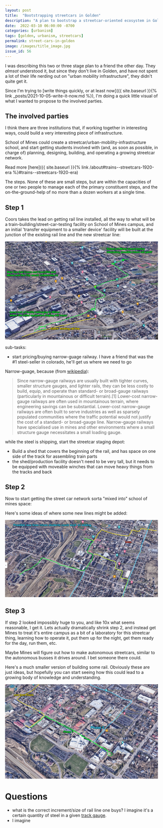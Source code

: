 ```yaml
---
layout: post
title:  "Bootstrapping streetcars in Golden"
description: "A plan to bootstrap a streetcar-oriented ecosystem in Golden"
date:  2022-03-10 06:00:00 -0700
categories: [urbanism]
tags: [golden, urbanism, streetcars]
permalink: street-cars-in-golden
image: /images/title_image.jpg
issue_id: 56
---
```


I was describing this two or three stage plan to a friend the other day. They _almsot_ understood it, but since they don't live in Golden, and have not spent a lot of their life nerding out on "urban mobility infrastructure", they didn't quite get it.

Since I'm trying to [write things quickly, or at least now]({{ site.baseurl }}{% link _posts/2021-10-05-write-it-now.md %}), I'm doing a quick little visual of what I wanted to propose to the involved parties.

## The involved parties

I think there are three institutions that, if working together in interesting ways, could build a very interesting piece of infrastructure.

School of Mines could create a streetcar/urban-mobility-infrastructure school, and start getting students involved with (and, as soon as possible, in charge of) planning, designing, building, and operating a growing streetcar network. 

Read more [here]({{ site.baseurl }}{% link /about#trains--streetcars-1920-era %}#trains--streetcars-1920-era)

The steps. None of these are small steps, but are within the capacities of one or two people to manage each of the primary constituent steps, and the on-the-ground-help of no more than a dozen workers at a single time.

## Step 1

Coors takes the lead on getting rail line installed, all the way to what will be a train-building/street-car-testing facility on School of Mines campus, and an initial 'transfer equipment to a smaller device' facility will be built at the junction of the existing rail line and the new streetcar line:

![first lines](/_posts/2022-03-10-rails-in-golden/new-streetcar-line.jpg)

sub-tasks:

- start pricing/buying narrow-guage railway. I have a friend that was the #1 steel-seller in colorado, he'll get us where we need to go

Narrow-guage, because (from [wikipedia](https://en.wikipedia.org/wiki/Narrow-gauge_railway)):

> Since narrow-gauge railways are usually built with tighter curves, smaller structure gauges, and lighter rails, they can be less costly to build, equip, and operate than standard- or broad-gauge railways (particularly in mountainous or difficult terrain).[1] Lower-cost narrow-gauge railways are often used in mountainous terrain, where engineering savings can be substantial. Lower-cost narrow-gauge railways are often built to serve industries as well as sparsely populated communities where the traffic potential would not justify the cost of a standard- or broad-gauge line. Narrow-gauge railways have specialised use in mines and other environments where a small structure gauge necessitates a small loading gauge. 

while the steel is shipping, start the streetcar staging depot:

- Build a shed that covers the beginning of the rail, and has space on one side of the track for assembling train parts
- the shed/production facility doesn't need to be very tall, but it needs to be equipped with moveable winches that can move heavy things from the tracks and back


## Step 2

Now to start getting the street car network sorta "mixed into" school of mines space:

Here's some ideas of where some new lines might be added:

![new lines](/_posts/2022-03-10-rails-in-golden/possible-new-lines.jpg)

## Step 3

If step 2 looked impossibly huge to you, and like 10x what seems reasonable, I get it. Lets actually dramatically shrink step 2, and instead get Mines to treat it's entire campus as a bit of a laboratory for this streetcar thing, learning how to operate it, put them up for the night, get them ready for the day, run them, etc.

Maybe Mines will figure out how to make autonomous streetcars, similar to the autonomous busses it drives around. I bet someone there could.

Here's a much smaller version of building some rail. Obviously these are just ideas, but hopefully you can start seeing how this could lead to a growing body of knowledge and understanding.

![small lines](/_posts/2022-03-10-rails-in-golden/step-3.jpg)


# Questions

- what is the correct increment/size of rail line one buys? I imagine it's a certain quantity of steel in a given [track gauge](https://en.wikipedia.org/wiki/Narrow-gauge_railway).
- I imagine 